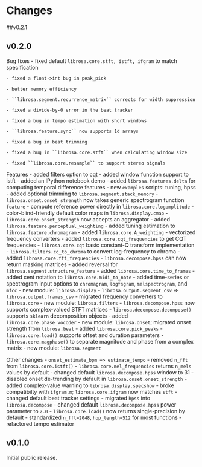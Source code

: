 Changes
=======

##v0.2.1

## v0.2.0

Bug fixes
    - fixed default ``librosa.core.stft, istft, ifgram`` to match specification

    - fixed a float->int bug in peak_pick
    
    - better memory efficiency
    
    - ``librosa.segment.recurrence_matrix`` corrects for width suppression
    
    - fixed a divide-by-0 error in the beat tracker
    
    - fixed a bug in tempo estimation with short windows
    
    - ``librosa.feature.sync`` now supports 1d arrays
    
    - fixed a bug in beat trimming
    
    - fixed a bug in ``librosa.core.stft`` when calculating window size
    
    - fixed ``librosa.core.resample`` to support stereo signals

Features
    - added filters option to cqt
    - added window function support to istft
    - added an IPython notebook demo
    - added ``librosa.features.delta`` for computing temporal difference features
    - new ``examples`` scripts:  tuning, hpss
    - added optional trimming to ``librosa.segment.stack_memory``
    - ``librosa.onset.onset_strength`` now takes generic spectrogram function ``feature`` 
    - compute reference power directly in ``librosa.core.logamplitude``
    - color-blind-friendly default color maps in ``librosa.display.cmap``
    - ``librosa.core.onset_strength`` now accepts an aggregator
    - added ``librosa.feature.perceptual_weighting``
    - added tuning estimation to ``librosa.feature.chromagram``
    - added ``librosa.core.A_weighting``
    - vectorized frequency converters
    - added ``librosa.core.cqt_frequencies`` to get CQT frequencies
    - ``librosa.core.cqt`` basic constant-Q transform implementation
    - ``librosa.filters.cq_to_chroma`` to convert log-frequency to chroma
    - added ``librosa.core.fft_frequencies``
    - ``librosa.decompose.hpss`` can now return masking matrices
    - added reversal for ``librosa.segment.structure_feature``
    - added ``librosa.core.time_to_frames``
    - added cent notation to ``librosa.core.midi_to_note``
    - added time-series or spectrogram input options to ``chromagram``, ``logfsgram``,
      ``melspectrogram``, and ``mfcc``
    - new module: ``librosa.display``
    - ``librosa.output.segment_csv`` => ``librosa.output.frames_csv``
    - migrated frequency converters to ``librosa.core``
    - new module: ``librosa.filters``
    - ``librosa.decompose.hpss`` now supports complex-valued STFT matrices
    - ``librosa.decompose.decompose()`` supports ``sklearn`` decomposition objects
    - added ``librosa.core.phase_vocoder``
    - new module: ``librosa.onset``; migrated onset strength from ``librosa.beat``
    - added ``librosa.core.pick_peaks``
    - ``librosa.core.load()`` supports offset and duration parameters
    - ``librosa.core.magphase()`` to separate magnitude and phase from a complex matrix
    - new module: ``librosa.segment``

Other changes
    - ``onset_estimate_bpm => estimate_tempo``
    - removed ``n_fft`` from ``librosa.core.istft()``
    - ``librosa.core.mel_frequencies`` returns ``n_mels`` values by default
    - changed default ``librosa.decompose.hpss`` window to 31
    - disabled onset de-trending by default in ``librosa.onset.onset_strength``
    - added complex-value warning to ``librosa.display.specshow``
    - broke compatibilty with ``ifgram.m``; ``librosa.core.ifgram`` now matches ``stft``
    - changed default beat tracker settings
    - migrated ``hpss`` into ``librosa.decompose``
    - changed default ``librosa.decompose.hpss`` power parameter to ``2.0``
    - ``librosa.core.load()`` now returns single-precision by default
    - standardized ``n_fft=2048``, ``hop_length=512`` for most functions
    - refactored tempo estimator

## v0.1.0

Initial public release.
